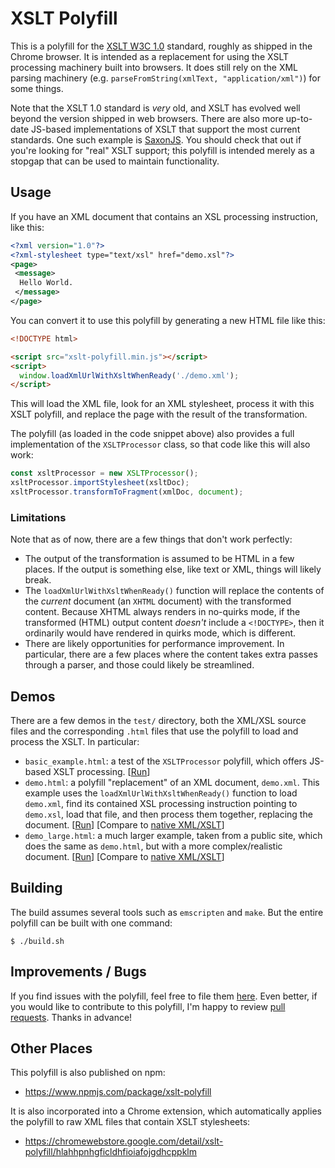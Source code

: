 # XSLT Polyfill

This is a polyfill for the [XSLT W3C 1.0](https://www.w3.org/TR/xslt-10/)
standard, roughly as shipped in the Chrome browser. It is intended as a
replacement for using the XSLT processing machinery built into browsers. It
does still rely on the XML parsing machinery (e.g. `parseFromString(xmlText,
"application/xml")`) for some things.

Note that the XSLT 1.0 standard is *very* old, and XSLT has evolved well
beyond the version shipped in web browsers. There are also more up-to-date
JS-based implementations of XSLT that support the most current standards.
One such example is [SaxonJS](https://www.saxonica.com/saxonjs/index.xml).
You should check that out if you're looking for "real" XSLT support; this
polyfill is intended merely as a stopgap that can be used to maintain
functionality.

## Usage

If you have an XML document that contains an XSL processing instruction, like
this:

```xml
<?xml version="1.0"?>
<?xml-stylesheet type="text/xsl" href="demo.xsl"?>
<page>
 <message>
  Hello World.
 </message>
</page>
```

You can convert it to use this polyfill by generating a new HTML file like this:

```html
<!DOCTYPE html>

<script src="xslt-polyfill.min.js"></script>
<script>
  window.loadXmlUrlWithXsltWhenReady('./demo.xml');
</script>
```

This will load the XML file, look for an XML stylesheet, process it with this
XSLT polyfill, and replace the page with the result of the transformation.

The polyfill (as loaded in the code snippet above) also provides a full
implementation of the `XSLTProcessor` class, so that code like this will
also work:

```javascript
const xsltProcessor = new XSLTProcessor();
xsltProcessor.importStylesheet(xsltDoc);
xsltProcessor.transformToFragment(xmlDoc, document);
```

### Limitations

Note that as of now, there are a few things that don't work perfectly:
 - The output of the transformation is assumed to be HTML in a few places.
   If the output is something else, like text or XML, things will likely break.
 - The `loadXmlUrlWithXsltWhenReady()` function will replace the contents of
   the *current* document (an `XHTML` document) with the transformed content.
   Because XHTML always renders in no-quirks mode, if the transformed (HTML)
   output content *doesn't* include a `<!DOCTYPE>`, then it ordinarily would
   have rendered in quirks mode, which is different.
 - There are likely opportunities for performance improvement. In particular,
   there are a few places where the content takes extra passes through a
   parser, and those could likely be streamlined.

## Demos

There are a few demos in the `test/` directory, both the XML/XSL source files
and the corresponding `.html` files that use the polyfill to load and process
the XSLT. In particular:

- `basic_example.html`: a test of the `XSLTProcessor` polyfill, which offers
  JS-based XSLT processing.
  \[[Run](https://mfreed7.github.io/xslt_polyfill/test/basic_example.html)\]
- `demo.html`: a polyfill "replacement" of an XML document, `demo.xml`. This
  example uses the `loadXmlUrlWithXsltWhenReady()` function to load `demo.xml`,
  find its contained XSL processing instruction pointing to `demo.xsl`, load
  that file, and then process them together, replacing the document.
  \[[Run](https://mfreed7.github.io/xslt_polyfill/test/demo.html)\]
  \[Compare to [native XML/XSLT](https://mfreed7.github.io/xslt_polyfill/test/demo.xml)\]
- `demo_large.html`: a much larger example, taken from a public site, which
  does the same as `demo.html`, but with a more complex/realistic document.
  \[[Run](https://mfreed7.github.io/xslt_polyfill/test/demo_large.html)\]
  \[Compare to [native XML/XSLT](https://mfreed7.github.io/xslt_polyfill/test/demo_large.xml)\]

## Building

The build assumes several tools such as `emscripten` and `make`. But the entire
polyfill can be built with one command:

```
$ ./build.sh
```

## Improvements / Bugs

If you find issues with the polyfill, feel free to file them [here](https://github.com/mfreed7/xslt_polyfill/issues).
Even better, if you would like to contribute to this polyfill,
I'm happy to review [pull requests](https://github.com/mfreed7/xslt_polyfill/pulls).
Thanks in advance!

## Other Places

This polyfill is also published on npm:

- https://www.npmjs.com/package/xslt-polyfill

It is also incorporated into a Chrome extension, which automatically applies the polyfill to raw XML files that contain XSLT stylesheets:

- https://chromewebstore.google.com/detail/xslt-polyfill/hlahhpnhgficldhfioiafojgdhcppklm

